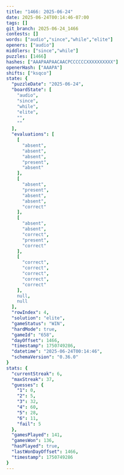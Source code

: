 ```yaml
---
title: "1466: 2025-06-24"
date: 2025-06-24T00:14:46-07:00
tags: []
git_branch: 2025-06-24_1466
contests: []
words: ["audio","since","while","elite"]
openers: ["audio"]
middlers: ["since","while"]
puzzles: [1466]
hashes: ["AAAPAAPAACAACPCCCCCCXXXXXXXXXX"]
openerHash: ["AAAPA"]
shifts: ["ksqco"]
state: {
  "puzzleDate": "2025-06-24",
  "boardState": [
    "audio",
    "since",
    "while",
    "elite",
    "",
    ""
  ],
  "evaluations": [
    [
      "absent",
      "absent",
      "absent",
      "present",
      "absent"
    ],
    [
      "absent",
      "present",
      "absent",
      "absent",
      "correct"
    ],
    [
      "absent",
      "absent",
      "correct",
      "present",
      "correct"
    ],
    [
      "correct",
      "correct",
      "correct",
      "correct",
      "correct"
    ],
    null,
    null
  ],
  "rowIndex": 4,
  "solution": "elite",
  "gameStatus": "WIN",
  "hardMode": true,
  "gameId": "658",
  "dayOffset": 1466,
  "timestamp": 1750749286,
  "datetime": "2025-06-24T00:14:46",
  "schemaVersion": "0.36.0"
}
stats: {
  "currentStreak": 6,
  "maxStreak": 37,
  "guesses": {
    "1": 0,
    "2": 5,
    "3": 32,
    "4": 60,
    "5": 28,
    "6": 11,
    "fail": 5
  },
  "gamesPlayed": 141,
  "gamesWon": 136,
  "hasPlayed": true,
  "lastWonDayOffset": 1466,
  "timestamp": 1750749286
}
---
```

<!-- more -->
